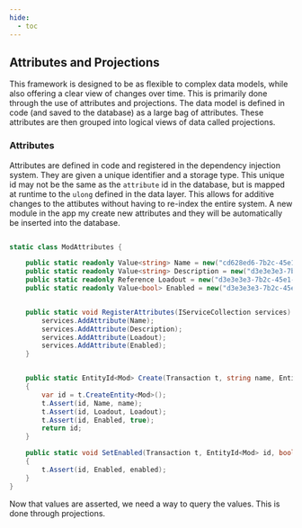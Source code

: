 ```yaml
---
hide:
  - toc
---
```


## Attributes and Projections

This framework is designed to be as flexible to complex data models, while also offering a clear view of changes over time. This is primarily
done through the use of attributes and projections. The data model is defined in code (and saved to the database) as a large bag of attributes.
These attributes are then grouped into logical views of data called projections.

### Attributes
Attributes are defined in code and registered in the dependency injection system. They are given a unique identifier and a storage type. This
unique id may not be the same as the `attribute` id in the database, but is mapped at runtime to the `ulong` defined in the data layer. This
allows for additive changes to the attibutes without having to re-index the entire system. A new module in the app my create new attributes
and they will be automatically be inserted into the database.

```csharp

static class ModAttributes {

    public static readonly Value<string> Name = new("cd628ed6-7b2c-45e1-8957-407765cded4c");
    public static readonly Value<string> Description = new("d3e3e3e3-7b2c-45e1-8957-407765cded4c");
    public static readonly Reference Loadout = new("d3e3e3e3-7b2c-45e1-8957-407765cded4c");
    public static readonly Value<bool> Enabled = new("d3e3e3e3-7b2c-45e1-8957-407765cded4c");


    public static void RegisterAttributes(IServiceCollection services) {
        services.AddAttribute(Name);
        services.AddAttribute(Description);
        services.AddAttribute(Loadout);
        services.AddAttribute(Enabled);
    }


    public static EntityId<Mod> Create(Transaction t, string name, EntityId Loadout)
    {
        var id = t.CreateEntity<Mod>();
        t.Assert(id, Name, name);
        t.Assert(id, Loadout, Loadout);
        t.Assert(id, Enabled, true);
        return id;
    }

    public static void SetEnabled(Transaction t, EntityId<Mod> id, bool enabled)
    {
        t.Assert(id, Enabled, enabled);
    }
}
```


Now that values are asserted, we need a way to query the values. This is done through projections.
